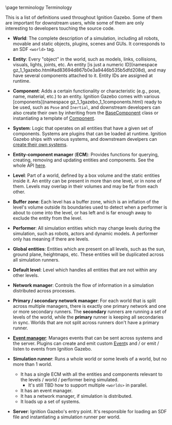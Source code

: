 \page terminology Terminology

This is a list of definitions used throughout Ignition Gazebo. Some of them
are important for downstream users, while some of them are only interesting
to developers touching the source code.

* **World**: The complete description of a simulation, including all robots,
    movable and static objects, plugins, scenes and GUIs. It corresponds to
    an SDF `<world>` tag.

* **Entity**: Every "object" in the world, such as models, links,
    collisions, visuals, lights, joints, etc.
    An entity [is just a numeric ID](namespace gz_1_1gazebo.html#ad83694d867b0e3a9446b535b5dfd208d),
    and may have several components attached to it. Entity IDs are assigned
    at runtime.

* **Component**: Adds a certain functionality or characteristic (e.g., pose,
    name, material, etc.) to an entity.
    Ignition Gazebo comes with various
    [components](namespace gz_1_1gazebo_1_1components.html)
    ready to be used, such as `Pose` and `Inertial`, and downstream developers
    can also create their own by inheriting from the
    [BaseComponent](classignition_1_1gazebo_1_1components_1_1BaseComponent.html)
    class or instantiating a template of
    [Component](classignition_1_1gazebo_1_1components_1_1Component.html).

* **System**: Logic that operates on all entities that have a given set of
    components. Systems are plugins that can be loaded at runtime.
    Ignition Gazebo ships with various systems, and downstream develpers can
    [create their own systems](createsystemplugins.html).

* **Entity-component manager** (**ECM**): Provides functions for
    querying, creating, removing and updating entities and components.
    See the whole API
    [here](classignition_1_1gazebo_1_1EntityComponentManager.html).

* **Level**: Part of a world, defined by a box volume and the static entities
    inside it. An entity can be present in more than one level, or in none of
    them. Levels may overlap in their volumes and may be far from each other.

* **Buffer zone**: Each level has a buffer zone, which is an inflation of the
    level's volume outside its boundaries used to detect when a performer
    is about to come into the level, or has left and is far enough away to
    exclude the entity from the level.

* **Performer**: All simulation entities which may change levels during the
    simulation, such as robots, actors and dynamic models. A performer only
    has meaning if there are levels.

* **Global entities**: Entities which are present on all levels, such as the
    sun, ground plane, heightmaps, etc. These entities will be duplicated
    across all simulation runners.

* **Default level**: Level which handles all entities that are not within
    any other levels.

* **Network manager**: Controls the flow of information in a simulation
    distributed across processes.

* **Primary / secondary network manager**: For each world that is split
    across multiple managers, there is exactly one primary network and one or more
    secondary runners. The **secondary** runners are running a set of levels of
    the world, while the **primary** runner is keeping all secondaries in sync.
    Worlds that are not split across runners don't have a primary runner.

* **[Event manager](classignition_1_1gazebo_1_1EventManager.html)**:
    Manages events that can be sent across systems and the server. Plugins can
    create and emit custom
    [Event](https://ignitionrobotics.org/api/common/3.0/classignition_1_1common_1_1Event.html)s
    and / or emit / listen to events from Ignition Gazebo.

* **Simulation runner**: Runs a whole world or some levels of a world, but no
    more than 1 world.
    * It has a single ECM with all the entities and components
      relevant to the levels / world / performer being simulated.
        * It's still TBD how to support multiple `<worlds>` in parallel.
    * It has an event manager.
    * It has a network manager, if simulation is distributed.
    * It loads up a set of systems.

* **Server**: Ignition Gazebo's entry point. It's responsible for loading an
    SDF file and instantiating a simulation runner per world.

